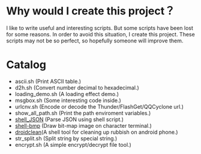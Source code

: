 # Why would I create this project？

I like to write useful and interesting scripts. But some scripts have been lost for some reasons. In order to avoid this situation, I create this project. These scripts may not be so perfect, so hopefully someone will improve them.

# Catalog

- ascii.sh (Print ASCII table.)
- d2h.sh (Convert number decimal to hexadecimal.)
- loading_demo.sh (A loading effect demo.)
- msgbox.sh (Some interesting code inside.)
- urlcnv.sh (Encode or decode the Thunder/FlashGet/QQCyclone url.)
- show_all_path.sh (Print the path enviroment variables.)
- [shell_JSON](https://github.com/linzhehuang/sshub/tree/master/shell_JSON) (Parse JSON using shell script.)
- [shell-bmp](https://github.com/linzhehuang/sshub/tree/master/shell-bmp) (Draw bit-map image on character terminal.)
- [droidclean](https://github.com/linzhehuang/sshub/tree/master/droidclean)(A shell tool for cleaning up rubbish on android phone.)
- str_split.sh (Split string by special string.)
- encrypt.sh (A simple encrypt/decrypt file tool.)
